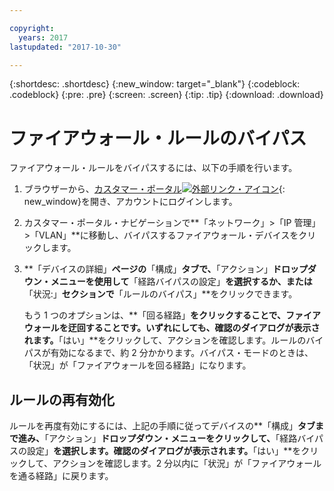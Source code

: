 ```yaml
---

copyright:
  years: 2017
lastupdated: "2017-10-30"

---
```


{:shortdesc: .shortdesc}
{:new_window: target="_blank"}
{:codeblock: .codeblock}
{:pre: .pre}
{:screen: .screen}
{:tip: .tip}
{:download: .download}

# ファイアウォール・ルールのバイパス

ファイアウォール・ルールをバイパスするには、以下の手順を行います。

1. ブラウザーから、[カスタマー・ポータル![外部リンク・アイコン](../../icons/launch-glyph.svg "外部リンク・アイコン")](https://control.softlayer.com/){: new_window}を開き、アカウントにログインします。
2. カスタマー・ポータル・ナビゲーションで**「ネットワーク」>「IP 管理」>「VLAN」**に移動し、バイパスするファイアウォール・デバイスをクリックします。
3. **「デバイスの詳細」**ページの**「構成」**タブで、**「アクション」**ドロップダウン・メニューを使用して**「経路バイパスの設定」**を選択するか、または**「状況:」**セクションで**「ルールのバイパス」**をクリックできます。 

	もう 1 つのオプションは、**「回る経路」**をクリックすることで、ファイアウォールを迂回することです。いずれにしても、確認のダイアログが表示されます。**「はい」**をクリックして、アクションを確認します。ルールのバイパスが有効になるまで、約 2 分かかります。バイパス・モードのときは、「状況」が「ファイアウォールを回る経路」になります。

## ルールの再有効化

ルールを再度有効にするには、上記の手順に従ってデバイスの**「構成」**タブまで進み、**「アクション」**ドロップダウン・メニューをクリックして、**「経路バイパスの設定」**を選択します。確認のダイアログが表示されます。**「はい」**をクリックして、アクションを確認します。2 分以内に「状況」が「ファイアウォールを通る経路」に戻ります。
